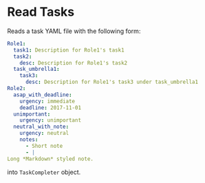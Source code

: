 # Read Tasks

Reads a task YAML file with the following form:

```yaml
Role1:
  task1: Description for Role1's task1
  task2:
    desc: Description for Role1's task2
  task_umbrella1:
    task3:
      desc: Description for Role1's task3 under task_umbrella1
Role2:
  asap_with_deadline:
    urgency: immediate
    deadline: 2017-11-01
  unimportant:
    urgency: unimportant
  neutral_with_note:
    urgency: neutral
    notes:
      - Short note
      - |
Long *Markdown* styled note.
```

into `TaskCompleter` object.
